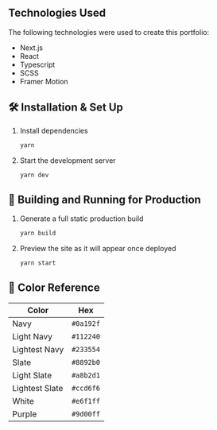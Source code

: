 

## Technologies Used

The following technologies were used to create this portfolio:

- Next.js
- React
- Typescript
- SCSS
- Framer Motion



## 🛠 Installation & Set Up


1. Install dependencies

   ```sh
   yarn
   ```

2. Start the development server

   ```sh
   yarn dev
   ```

## 🚀 Building and Running for Production

1. Generate a full static production build

   ```sh
   yarn build
   ```

1. Preview the site as it will appear once deployed

   ```sh
   yarn start
   ```


## 🎨 Color Reference

| Color          | Hex                                                                |
| -------------- | ------------------------------------------------------------------ |
| Navy           | `#0a192f` |
| Light Navy     | `#112240` |
| Lightest Navy  | `#233554` |
| Slate          | `#8892b0` |
| Light Slate    | `#a8b2d1` |
| Lightest Slate | `#ccd6f6` |
| White          | `#e6f1ff` |
| Purple         | `#9d00ff` |
